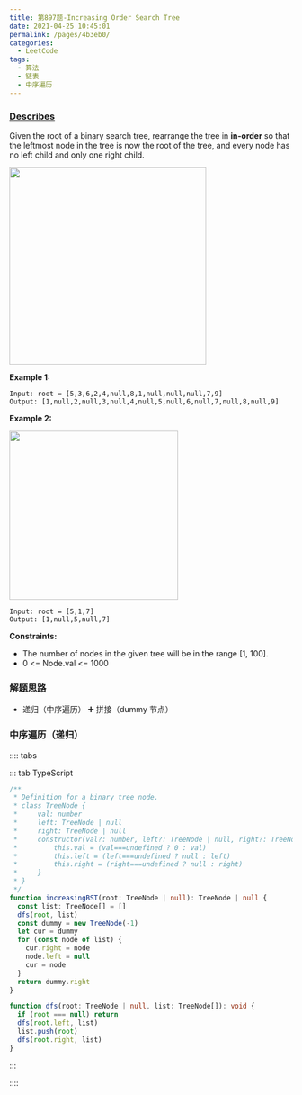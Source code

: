 ```yaml
---
title: 第897题-Increasing Order Search Tree
date: 2021-04-25 10:45:01
permalink: /pages/4b3eb0/
categories:
  - LeetCode
tags:
  - 算法
  - 链表
  - 中序遍历
---
```


### [Describes](https://leetcode-cn.com/problems/increasing-order-search-tree/)

Given the <span class="span-shadow">root</span> of a binary search tree, rearrange the tree in **in-order** so that the leftmost node in the tree is now the root of the tree, and every node has no left child and only one right child.

<!-- more -->

<img src="https://cdn.jsdelivr.net/gh/yao-zhixiang/CDN/images/leetcode/increasing-order-search-tree-1.jpeg" width="350" />

**Example 1:**

```
Input: root = [5,3,6,2,4,null,8,1,null,null,null,7,9]
Output: [1,null,2,null,3,null,4,null,5,null,6,null,7,null,8,null,9]
```

**Example 2:**

<img src="https://cdn.jsdelivr.net/gh/yao-zhixiang/CDN/images/leetcode/increasing-order-search-tree-2.jpeg" width="300" />

```
Input: root = [5,1,7]
Output: [1,null,5,null,7]
```

**Constraints:**

- The number of nodes in the given tree will be in the range <span class="span-shadow">[1, 100]</span>.
- <span class="span-shadow">0 <= Node.val <= 1000</span>

### 解题思路

- 递归（中序遍历） ➕ 拼接（dummy 节点）

### 中序遍历（递归）

:::: tabs

::: tab TypeScript

```TypeScript
/**
 * Definition for a binary tree node.
 * class TreeNode {
 *     val: number
 *     left: TreeNode | null
 *     right: TreeNode | null
 *     constructor(val?: number, left?: TreeNode | null, right?: TreeNode | null) {
 *         this.val = (val===undefined ? 0 : val)
 *         this.left = (left===undefined ? null : left)
 *         this.right = (right===undefined ? null : right)
 *     }
 * }
 */
function increasingBST(root: TreeNode | null): TreeNode | null {
  const list: TreeNode[] = []
  dfs(root, list)
  const dummy = new TreeNode(-1)
  let cur = dummy
  for (const node of list) {
    cur.right = node
    node.left = null
    cur = node
  }
  return dummy.right
}

function dfs(root: TreeNode | null, list: TreeNode[]): void {
  if (root === null) return
  dfs(root.left, list)
  list.push(root)
  dfs(root.right, list)
}
```

:::

::::
